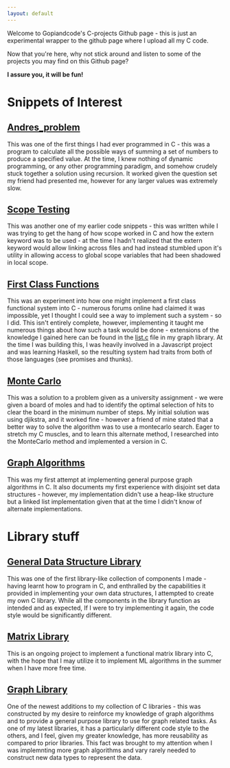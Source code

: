 ```yaml
---
layout: default
---
```


Welcome to Gopiandcode's C-projects Github page - this is just an experimental wrapper to the github page where I upload all my C code.

Now that you're here, why not stick around and listen to some of the projects you may find on this Github page?

**I assure you, it will be fun!**

# Snippets of Interest

## [Andres_problem](https://github.com/Gopiandcode/C-Projects/blob/master/Andres%20problem.c)
This was one of the first things I had ever programmed in C - this was a program to calculate all the possible ways of summing a set of numbers to produce a specified value. At the time, I knew nothing of dynamic programming, or any other programming paradigm, and somehow crudely stuck together a solution using recursion. It worked given the question set my friend had presented me, however for any larger values was extremely slow.

## [Scope Testing](https://github.com/Gopiandcode/C-Projects/blob/master/ScopeofVariableTesting.c)
This was another one of my earlier code snippets - this was written while I was trying to get the hang of how scope worked in C and how the extern keyword was to be used - at the time I hadn't realized that the extern keyword would allow linking across files and had instead stumbled upon it's utility in allowing access to global scope variables that had been shadowed in local scope.

## [First Class Functions](https://github.com/Gopiandcode/C-Projects/blob/master/first_class_functions.c)
This was an experiment into how one might implement a first class functional system into C - numerous forums online had claimed it was impossible, yet I thought I could see a way to implement such a system - so I did. This isn't entirely complete, however, implementing it taught me numerous things about how such a task would be done - extensions of the knowledge I gained here can be found in the [list.c](https://github.com/Gopiandcode/C-Projects/blob/master/GraphUtils/list.c) file in my graph library. At the time I was building this, I was heavily involved in a Javascript project and was learning Haskell, so the resulting system had traits from both of those languages (see promises and thunks).

## [Monte Carlo](https://github.com/Gopiandcode/C-Projects/tree/master/MonteCarloStateSearch) 
This was a solution to a problem given as a university assignment - we were given a board of moles and had to identify the optimal selection of hits to clear the board in the minimum number of steps. My initial solution was using djikstra, and it worked fine - however a friend of mine stated that a better way to solve the algorithm was to use a montecarlo search. Eager to stretch my C muscles, and to learn this alternate method, I researched into the MonteCarlo method and implemented a version in C.

## [Graph Algorithms](https://github.com/Gopiandcode/C-Projects/tree/master/GraphAlgorithms)
This was my first attempt at implementing general purpose graph algorithms in C. It also documents my first experience with disjoint set data structures - however, my implementation didn't use a heap-like structure but a linked list implementation given that at the time I didn't know of alternate implementations.

# Library stuff

## [General Data Structure Library](https://github.com/Gopiandcode/C-Projects/tree/master/GopiandCode_C_Library)
This was one of the first library-like collection of components I made - having learnt how to program in C, and enthralled by the capabilities it provided in implementing your own data structures, I attempted to create my own C library. While all the components in the library function as intended and as expected, If I were to try implementing it again, the code style would be significantly different.


## [Matrix Library](https://github.com/Gopiandcode/C-Projects/tree/master/MatrixProgram)
This is an ongoing project to implement a functional matrix library into C, with the hope that I may utilize it to implement ML algorithms in the summer when I have more free time.

## [Graph Library](https://github.com/Gopiandcode/C-Projects/tree/master/GraphUtils)
One of the newest additions to my collection of C libraries - this was constructed by my desire to reinforce my knowledge of graph algorithms and to provide a general purpose library to use for graph related tasks. As one of my latest libraries, it has a particularly different code style to the others, and I feel, given my greater knowledge, has more reusability as compared to prior libraries. This fact was brought to my attention when I was implemnting more graph algorithms and vary rarely needed to construct new data types to represent the data.


